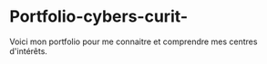 # Portfolio-cybers-curit-
Voici mon portfolio pour me connaitre et comprendre mes centres d'intérêts.
